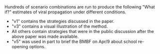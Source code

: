 Hundreds of scenario combinations are run to produce the following "What if?" estimates of viral propagation under different conditions.

- "v1" contains the strategies discussed in the paper.
- "v3" contains a visual illustration of the method.
- All others contain strategies that were in the public discussion after the above paper was made available.
- "v5" was used in part to brief the BMBF on Apr/9 about school re-opening options.
